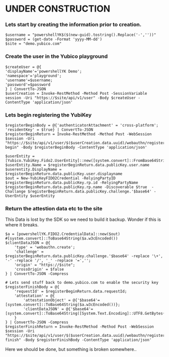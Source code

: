 # UNDER CONSTRUCTION #

### Lets start by creating the information prior to creation.
```pwsh
$username = "powershellYK$($(new-guid).tostring().Replace('-',''))"
$password = (get-date -Format 'yyyy-MM-dd')
$site = "demo.yubico.com"
```

### Create the user in the Yubico playground
```pwsh
$createUser = @{
'displayName'='powershellYK Demo';
'namespace'='playground';
'username'=$username;
'password'=$password
} | ConvertTo-JSON
$userCreation = Invoke-RestMethod -Method Post -SessionVariable session -Uri "https://$site/api/v1/user" -Body $createUser -ContentType 'application/json'
```

### Lets begin registering the YubiKey
```pwsh
$registerBeginBody = @{'authenticatorAttachment' = 'cross-platform'; 'residentKey' = $true} | ConvertTo-JSON
$registerBeginReturn = Invoke-RestMethod -Method Post -WebSession $session -Uri "https://$site/api/v1/user/$($userCreation.data.uuid)/webauthn/register-begin" -Body $registerBeginBody -ContentType 'application/json'

$userEntity = [Yubico.YubiKey.Fido2.UserEntity]::new([system.convert]::FromBase64String($registerBeginReturn.data.publicKey.user.id.'$base64'))
$userEntity.Name = $registerBeginReturn.data.publicKey.user.name
$userentity.DisplayName = $registerBeginReturn.data.publicKey.user.displayname
$out = New-YubiKeyFIDO2Credential -RelyingPartyID $registerBeginReturn.data.publicKey.rp.id -RelyingPartyName $registerBeginReturn.data.publicKey.rp.name -Discoverable $true  -Challange $registerBeginReturn.data.publicKey.challenge.'$base64' -UserEntity $userEntity
```

### Return the attestion data etc to the site
This Data is lost by the SDK so we need to build it backup. Wonder if this is where it breaks.
```pwsh
$a = [powershellYK.FIDO2.CredentialData]::new($out)
#[system.convert]::ToBase64String($a.w3cEncoded())
$clientDataJSON = @{
    'type' = 'webauthn.create';
    'challenge' = $registerBeginReturn.data.publicKey.challenge.'$base64' -replace '\+', '-' -replace '/', '_' -replace '=','';
    'origin' = "https://$site";
    'crossOrigin' = $false
} | ConvertTo-JSON -Compress

# Lets send stuff back to demo.yubico.com to enable the security key
$registerFinishBody = @{
    'requestId' = $registerBeginReturn.data.requestId;
    'attestation' = @{
        'attestationObject' = @{'$base64'=[system.convert]::ToBase64String($a.w3cEncoded())};
        'clientDataJSON' = @{'$base64'=[system.convert]::ToBase64String([System.Text.Encoding]::UTF8.GetBytes($clientDataJSON))}
    }
} | ConvertTo-JSON -Compress
$registerFinishReturn = Invoke-RestMethod -Method Post -WebSession $session -Uri "https://$site/api/v1/user/$($userCreation.data.uuid)/webauthn/register-finish" -Body $registerFinishBody -ContentType 'application/json'
```

Here we should be done, but something is broken somewhere..

